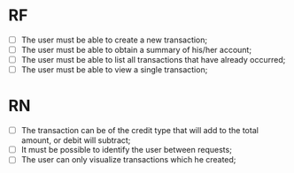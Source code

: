 # RF

- [ ] The user must be able to create a new transaction;
- [ ] The user must be able to obtain a summary of his/her account;
- [ ] The user must be able to list all transactions that have already occurred;
- [ ] The user must be able to view a single transaction;

# RN

- [ ] The transaction can be of the credit type that will add to the total amount, or debit will subtract;
- [ ] It must be possible to identify the user between requests;
- [ ] The user can only visualize transactions which he created;
